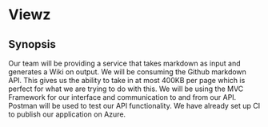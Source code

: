 # Viewz
## Synopsis
Our team will be providing a service that takes markdown as input and generates a Wiki on output.
We will be consuming the Github markdown API.
This gives us the ability to take in at most 400KB per page which is perfect for what we are trying to do with this.
We will be using the MVC Framework for our interface and communication to and from our API.
Postman will be used to test our API functionality.
We have already set up CI to publish our application on Azure.
